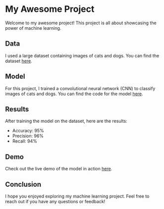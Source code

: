 # My Awesome Project

Welcome to my awesome project! This project is all about showcasing the power of machine learning.

## Data

I used a large dataset containing images of cats and dogs. You can find the dataset [here](https://www.example.com/dataset).

## Model

For this project, I trained a convolutional neural network (CNN) to classify images of cats and dogs. You can find the code for the model [here](https://github.com/username/my-awesome-project/blob/main/model.py).

## Results

After training the model on the dataset, here are the results:

- Accuracy: 95%
- Precision: 96%
- Recall: 94%

## Demo

Check out the live demo of the model in action [here](https://yongsingyou.github.io/wine-quality/).

## Conclusion

I hope you enjoyed exploring my machine learning project. Feel free to reach out if you have any questions or feedback!
